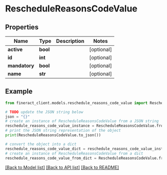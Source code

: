 # RescheduleReasonsCodeValue


## Properties

Name | Type | Description | Notes
------------ | ------------- | ------------- | -------------
**active** | **bool** |  | [optional] 
**id** | **int** |  | [optional] 
**mandatory** | **bool** |  | [optional] 
**name** | **str** |  | [optional] 

## Example

```python
from fineract_client.models.reschedule_reasons_code_value import RescheduleReasonsCodeValue

# TODO update the JSON string below
json = "{}"
# create an instance of RescheduleReasonsCodeValue from a JSON string
reschedule_reasons_code_value_instance = RescheduleReasonsCodeValue.from_json(json)
# print the JSON string representation of the object
print(RescheduleReasonsCodeValue.to_json())

# convert the object into a dict
reschedule_reasons_code_value_dict = reschedule_reasons_code_value_instance.to_dict()
# create an instance of RescheduleReasonsCodeValue from a dict
reschedule_reasons_code_value_from_dict = RescheduleReasonsCodeValue.from_dict(reschedule_reasons_code_value_dict)
```
[[Back to Model list]](../README.md#documentation-for-models) [[Back to API list]](../README.md#documentation-for-api-endpoints) [[Back to README]](../README.md)


